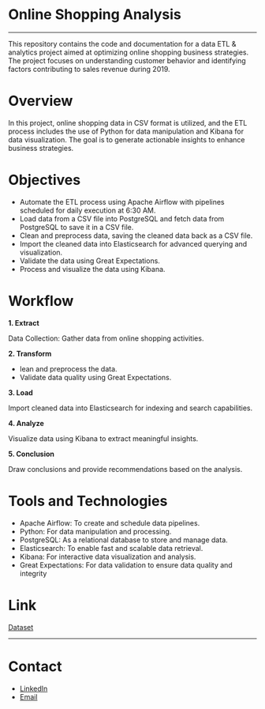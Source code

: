 # Online Shopping Analysis
---
This repository contains the code and documentation for a data ETL & analytics project aimed at optimizing online shopping business strategies. The project focuses on understanding customer behavior and identifying factors contributing to sales revenue during 2019.

# Overview
In this project, online shopping data in CSV format is utilized, and the ETL process includes the use of Python for data manipulation and Kibana for data visualization. The goal is to generate actionable insights to enhance business strategies.

# Objectives
- Automate the ETL process using Apache Airflow with pipelines scheduled for daily execution at 6:30 AM.
- Load data from a CSV file into PostgreSQL and fetch data from PostgreSQL to save it in a CSV file.
- Clean and preprocess data, saving the cleaned data back as a CSV file.
- Import the cleaned data into Elasticsearch for advanced querying and visualization.
- Validate the data using Great Expectations.
- Process and visualize the data using Kibana.

# Workflow

**1. Extract**

Data Collection: Gather data from online shopping activities.

**2. Transform**

- lean and preprocess the data.
- Validate data quality using Great Expectations.

**3. Load**

Import cleaned data into Elasticsearch for indexing and search capabilities.

**4. Analyze**

Visualize data using Kibana to extract meaningful insights.

**5. Conclusion**

Draw conclusions and provide recommendations based on the analysis.

# Tools and Technologies
- Apache Airflow: To create and schedule data pipelines.
- Python: For data manipulation and processing.
- PostgreSQL: As a relational database to store and manage data.
- Elasticsearch: To enable fast and scalable data retrieval.
- Kibana: For interactive data visualization and analysis.
- Great Expectations: For data validation to ensure data quality and integrity

# Link

[Dataset](https://www.kaggle.com/datasets/jacksondivakarr/online-shopping-dataset)

---

# Contact
- [LinkedIn](https://www.linkedin.com/in/tasyamla/)
- [Email](mailto:tsyamalia04@gmail.com)
